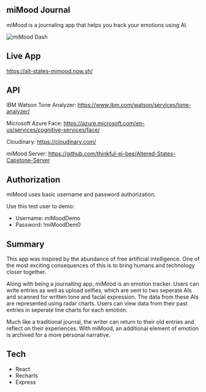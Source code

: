 ## miMood Journal

miMood is a journaling app that helps you 
track your emotions using AI.

![miMood Dash](https://i.imgur.com/B1AygN1.png)

## Live App
https://alt-states-mimood.now.sh/

## API
IBM Watson Tone Analyzer: https://www.ibm.com/watson/services/tone-analyzer/

Microsoft Azure Face: https://azure.microsoft.com/en-us/services/cognitive-services/face/

Cloudinary: https://cloudinary.com/

miMood Server: https://github.com/thinkful-ei-bee/Altered-States-Capstone-Server

## Authorization
miMood uses basic username and password authorization.

Use this test user to demo:

* Username: miMoodDemo
* Password: !miMoodDem0

## Summary
This app was inspired by the abundance of free artificial intelligence. One of the most exciting consequences of this is to bring humans and technology closer together. 

Along with being a journalling app, miMood is an emotion tracker. Users can write entries as well as upload selfies, which are sent to 
two seperate AIs and scanned for written tone and facial expression. 
The data from these AIs are represented using radar charts. Users can view data from their past entries in seperate line charts for each emotion. 

Much like a traditional journal, the writer can return to their old entries and reflect on their experiences. With miMood, an additional element of emotion is archived for a more personal narrative.

## Tech

* React
* Recharts
* Express